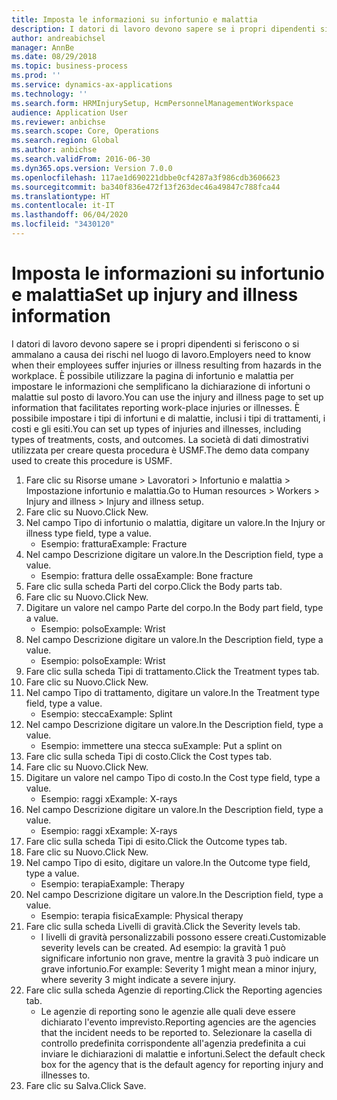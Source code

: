```yaml
---
title: Imposta le informazioni su infortunio e malattia
description: I datori di lavoro devono sapere se i propri dipendenti si feriscono o si ammalano a causa dei rischi nel luogo di lavoro.
author: andreabichsel
manager: AnnBe
ms.date: 08/29/2018
ms.topic: business-process
ms.prod: ''
ms.service: dynamics-ax-applications
ms.technology: ''
ms.search.form: HRMInjurySetup, HcmPersonnelManagementWorkspace
audience: Application User
ms.reviewer: anbichse
ms.search.scope: Core, Operations
ms.search.region: Global
ms.author: anbichse
ms.search.validFrom: 2016-06-30
ms.dyn365.ops.version: Version 7.0.0
ms.openlocfilehash: 117ae1d690221dbbe0cf4287a3f986cdb3606623
ms.sourcegitcommit: ba340f836e472f13f263dec46a49847c788fca44
ms.translationtype: HT
ms.contentlocale: it-IT
ms.lasthandoff: 06/04/2020
ms.locfileid: "3430120"
---
```

# <a name="set-up-injury-and-illness-information"></a><span data-ttu-id="11d29-103">Imposta le informazioni su infortunio e malattia</span><span class="sxs-lookup"><span data-stu-id="11d29-103">Set up injury and illness information</span></span>



<span data-ttu-id="11d29-104">I datori di lavoro devono sapere se i propri dipendenti si feriscono o si ammalano a causa dei rischi nel luogo di lavoro.</span><span class="sxs-lookup"><span data-stu-id="11d29-104">Employers need to know when their employees suffer injuries or illness resulting from hazards in the workplace.</span></span> <span data-ttu-id="11d29-105">È possibile utilizzare la pagina di infortunio e malattia per impostare le informazioni che semplificano la dichiarazione di infortuni o malattie sul posto di lavoro.</span><span class="sxs-lookup"><span data-stu-id="11d29-105">You can use the injury and illness page to set up information that facilitates reporting work-place injuries or illnesses.</span></span> <span data-ttu-id="11d29-106">È possibile impostare i tipi di infortuni e di malattie, inclusi i tipi di trattamenti, i costi e gli esiti.</span><span class="sxs-lookup"><span data-stu-id="11d29-106">You can set up types of injuries and illnesses, including types of treatments, costs, and outcomes.</span></span> <span data-ttu-id="11d29-107">La società di dati dimostrativi utilizzata per creare questa procedura è USMF.</span><span class="sxs-lookup"><span data-stu-id="11d29-107">The demo data company used to create this procedure is USMF.</span></span>

1. <span data-ttu-id="11d29-108">Fare clic su Risorse umane > Lavoratori > Infortunio e malattia > Impostazione infortunio e malattia.</span><span class="sxs-lookup"><span data-stu-id="11d29-108">Go to Human resources > Workers > Injury and illness > Injury and illness setup.</span></span>
2. <span data-ttu-id="11d29-109">Fare clic su Nuovo.</span><span class="sxs-lookup"><span data-stu-id="11d29-109">Click New.</span></span>
3. <span data-ttu-id="11d29-110">Nel campo Tipo di infortunio o malattia, digitare un valore.</span><span class="sxs-lookup"><span data-stu-id="11d29-110">In the Injury or illness type field, type a value.</span></span>
    * <span data-ttu-id="11d29-111">Esempio: frattura</span><span class="sxs-lookup"><span data-stu-id="11d29-111">Example: Fracture</span></span>  
4. <span data-ttu-id="11d29-112">Nel campo Descrizione digitare un valore.</span><span class="sxs-lookup"><span data-stu-id="11d29-112">In the Description field, type a value.</span></span>
    * <span data-ttu-id="11d29-113">Esempio: frattura delle ossa</span><span class="sxs-lookup"><span data-stu-id="11d29-113">Example: Bone fracture</span></span>  
5. <span data-ttu-id="11d29-114">Fare clic sulla scheda Parti del corpo.</span><span class="sxs-lookup"><span data-stu-id="11d29-114">Click the Body parts tab.</span></span>
6. <span data-ttu-id="11d29-115">Fare clic su Nuovo.</span><span class="sxs-lookup"><span data-stu-id="11d29-115">Click New.</span></span>
7. <span data-ttu-id="11d29-116">Digitare un valore nel campo Parte del corpo.</span><span class="sxs-lookup"><span data-stu-id="11d29-116">In the Body part field, type a value.</span></span>
    * <span data-ttu-id="11d29-117">Esempio: polso</span><span class="sxs-lookup"><span data-stu-id="11d29-117">Example: Wrist</span></span>  
8. <span data-ttu-id="11d29-118">Nel campo Descrizione digitare un valore.</span><span class="sxs-lookup"><span data-stu-id="11d29-118">In the Description field, type a value.</span></span>
    * <span data-ttu-id="11d29-119">Esempio: polso</span><span class="sxs-lookup"><span data-stu-id="11d29-119">Example: Wrist</span></span>  
9. <span data-ttu-id="11d29-120">Fare clic sulla scheda Tipi di trattamento.</span><span class="sxs-lookup"><span data-stu-id="11d29-120">Click the Treatment types tab.</span></span>
10. <span data-ttu-id="11d29-121">Fare clic su Nuovo.</span><span class="sxs-lookup"><span data-stu-id="11d29-121">Click New.</span></span>
11. <span data-ttu-id="11d29-122">Nel campo Tipo di trattamento, digitare un valore.</span><span class="sxs-lookup"><span data-stu-id="11d29-122">In the Treatment type field, type a value.</span></span>
    * <span data-ttu-id="11d29-123">Esempio: stecca</span><span class="sxs-lookup"><span data-stu-id="11d29-123">Example: Splint</span></span>  
12. <span data-ttu-id="11d29-124">Nel campo Descrizione digitare un valore.</span><span class="sxs-lookup"><span data-stu-id="11d29-124">In the Description field, type a value.</span></span>
    * <span data-ttu-id="11d29-125">Esempio: immettere una stecca su</span><span class="sxs-lookup"><span data-stu-id="11d29-125">Example: Put a splint on</span></span>  
13. <span data-ttu-id="11d29-126">Fare clic sulla scheda Tipi di costo.</span><span class="sxs-lookup"><span data-stu-id="11d29-126">Click the Cost types tab.</span></span>
14. <span data-ttu-id="11d29-127">Fare clic su Nuovo.</span><span class="sxs-lookup"><span data-stu-id="11d29-127">Click New.</span></span>
15. <span data-ttu-id="11d29-128">Digitare un valore nel campo Tipo di costo.</span><span class="sxs-lookup"><span data-stu-id="11d29-128">In the Cost type field, type a value.</span></span>
    * <span data-ttu-id="11d29-129">Esempio: raggi x</span><span class="sxs-lookup"><span data-stu-id="11d29-129">Example: X-rays</span></span>  
16. <span data-ttu-id="11d29-130">Nel campo Descrizione digitare un valore.</span><span class="sxs-lookup"><span data-stu-id="11d29-130">In the Description field, type a value.</span></span>
    * <span data-ttu-id="11d29-131">Esempio: raggi x</span><span class="sxs-lookup"><span data-stu-id="11d29-131">Example: X-rays</span></span>  
17. <span data-ttu-id="11d29-132">Fare clic sulla scheda Tipi di esito.</span><span class="sxs-lookup"><span data-stu-id="11d29-132">Click the Outcome types tab.</span></span>
18. <span data-ttu-id="11d29-133">Fare clic su Nuovo.</span><span class="sxs-lookup"><span data-stu-id="11d29-133">Click New.</span></span>
19. <span data-ttu-id="11d29-134">Nel campo Tipo di esito, digitare un valore.</span><span class="sxs-lookup"><span data-stu-id="11d29-134">In the Outcome type field, type a value.</span></span>
    * <span data-ttu-id="11d29-135">Esempio: terapia</span><span class="sxs-lookup"><span data-stu-id="11d29-135">Example: Therapy</span></span>  
20. <span data-ttu-id="11d29-136">Nel campo Descrizione digitare un valore.</span><span class="sxs-lookup"><span data-stu-id="11d29-136">In the Description field, type a value.</span></span>
    * <span data-ttu-id="11d29-137">Esempio: terapia fisica</span><span class="sxs-lookup"><span data-stu-id="11d29-137">Example: Physical therapy</span></span>  
21. <span data-ttu-id="11d29-138">Fare clic sulla scheda Livelli di gravità.</span><span class="sxs-lookup"><span data-stu-id="11d29-138">Click the Severity levels tab.</span></span>
    * <span data-ttu-id="11d29-139">I livelli di gravità personalizzabili possono essere creati.</span><span class="sxs-lookup"><span data-stu-id="11d29-139">Customizable severity levels can be created.</span></span> <span data-ttu-id="11d29-140">Ad esempio: la gravità 1 può significare infortunio non grave, mentre la gravità 3 può indicare un grave infortunio.</span><span class="sxs-lookup"><span data-stu-id="11d29-140">For example: Severity 1 might mean a minor injury, where severity 3 might indicate a severe injury.</span></span>  
22. <span data-ttu-id="11d29-141">Fare clic sulla scheda Agenzie di reporting.</span><span class="sxs-lookup"><span data-stu-id="11d29-141">Click the Reporting agencies tab.</span></span>
    * <span data-ttu-id="11d29-142">Le agenzie di reporting sono le agenzie alle quali deve essere dichiarato l'evento imprevisto.</span><span class="sxs-lookup"><span data-stu-id="11d29-142">Reporting agencies are the agencies that the incident needs to be reported to.</span></span> <span data-ttu-id="11d29-143">Selezionare la casella di controllo predefinita corrispondente all'agenzia predefinita a cui inviare le dichiarazioni di malattie e infortuni.</span><span class="sxs-lookup"><span data-stu-id="11d29-143">Select the default check box for the agency that is the default agency for reporting injury and illnesses to.</span></span>  
23. <span data-ttu-id="11d29-144">Fare clic su Salva.</span><span class="sxs-lookup"><span data-stu-id="11d29-144">Click Save.</span></span>

